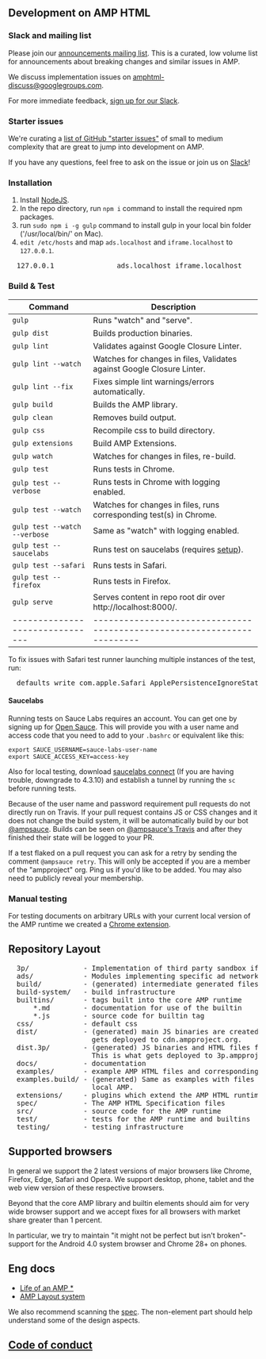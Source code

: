 <!---
Copyright 2015 The AMP HTML Authors. All Rights Reserved.

Licensed under the Apache License, Version 2.0 (the "License");
you may not use this file except in compliance with the License.
You may obtain a copy of the License at

      http://www.apache.org/licenses/LICENSE-2.0

Unless required by applicable law or agreed to in writing, software
distributed under the License is distributed on an "AS-IS" BASIS,
WITHOUT WARRANTIES OR CONDITIONS OF ANY KIND, either express or implied.
See the License for the specific language governing permissions and
limitations under the License.
-->

## Development on AMP HTML

### Slack and mailing list

Please join our [announcements mailing list](https://groups.google.com/forum/#!forum/amphtml-announce). This is a curated, low volume list for announcements about breaking changes and similar issues in AMP.

We discuss implementation issues on [amphtml-discuss@googlegroups.com](https://groups.google.com/forum/#!forum/amphtml-discuss).

For more immediate feedback, [sign up for our Slack](https://docs.google.com/forms/d/1wAE8w3K5preZnBkRk-MD1QkX8FmlRDxd_vs4bFSeJlQ/viewform?fbzx=4406980310789882877).

### Starter issues

We're curating a [list of GitHub "starter issues"](https://github.com/ampproject/amphtml/issues?q=is%3Aopen+is%3Aissue+label%3Astarter) of small to medium complexity that are great to jump into development on AMP.

If you have any questions, feel free to ask on the issue or join us on [Slack](https://docs.google.com/forms/d/1wAE8w3K5preZnBkRk-MD1QkX8FmlRDxd_vs4bFSeJlQ/viewform?fbzx=4406980310789882877)!

### Installation

1. Install [NodeJS](https://nodejs.org).
2. In the repo directory, run `npm i` command to install the required npm packages.
3. run `sudo npm i -g gulp` command to install gulp in your local bin folder ('/usr/local/bin/' on Mac).
4. `edit /etc/hosts` and map `ads.localhost` and `iframe.localhost` to `127.0.0.1`.
<pre>
  127.0.0.1               ads.localhost iframe.localhost
</pre>

### Build & Test

| Command                       | Description                                                           |
| ----------------------------- | --------------------------------------------------------------------- |
| `gulp`                        | Runs "watch" and "serve".                                             |
| `gulp dist`                   | Builds production binaries.                                           |
| `gulp lint`                   | Validates against Google Closure Linter.                              |
| `gulp lint --watch`           | Watches for changes in files, Validates against Google Closure Linter.|
| `gulp lint --fix`             | Fixes simple lint warnings/errors automatically.                      |
| `gulp build`                  | Builds the AMP library.                                               |
| `gulp clean`                  | Removes build output.                                                 |
| `gulp css`                    | Recompile css to build directory.                                     |
| `gulp extensions`             | Build AMP Extensions.                                                 |
| `gulp watch`                  | Watches for changes in files, re-build.                               |
| `gulp test`                   | Runs tests in Chrome.                                                 |
| `gulp test --verbose`         | Runs tests in Chrome with logging enabled.                            |
| `gulp test --watch`           | Watches for changes in files, runs corresponding test(s) in Chrome.   |
| `gulp test --watch --verbose` | Same as "watch" with logging enabled.                                 |
| `gulp test --saucelabs`       | Runs test on saucelabs (requires [setup](#saucelabs)).                |
| `gulp test --safari`          | Runs tests in Safari.                                                 |
| `gulp test --firefox`         | Runs tests in Firefox.                                                |
| `gulp serve`                  | Serves content in repo root dir over http://localhost:8000/.          |
|-------------------------------|-----------------------------------------------------------------------|

To fix issues with Safari test runner launching multiple instances of the test, run:
<pre>
  defaults write com.apple.Safari ApplePersistenceIgnoreState YES
</pre>

#### Saucelabs

Running tests on Sauce Labs requires an account. You can get one by signing up for [Open Sauce](https://saucelabs.com/opensauce/). This will provide you with a user name and access code that you need to add to your `.bashrc` or equivalent like this:

```
export SAUCE_USERNAME=sauce-labs-user-name
export SAUCE_ACCESS_KEY=access-key
```

Also for local testing, download [saucelabs connect](https://docs.saucelabs.com/reference/sauce-connect/) (If you are having trouble, downgrade to 4.3.10) and establish a tunnel by running the `sc` before running tests.

Because of the user name and password requirement pull requests do not directly run on Travis. If your pull request contains JS or CSS changes and it does not change the build system, it will be automatically build by our bot [@ampsauce](https://github.com/ampsauce/amphtml). Builds can be seen on [@ampsauce's Travis](https://travis-ci.org/ampsauce/amphtml/builds) and after they finished their state will be logged to your PR.

If a test flaked on a pull request you can ask for a retry by sending the comment `@ampsauce retry`. This will only be accepted if you are a member of the "ampproject" org. Ping us if you'd like to be added. You may also need to publicly reveal your membership.

### Manual testing

For testing documents on arbitrary URLs with your current local version of the AMP runtime we created a [Chrome extension](testing/local-amp-chrome-extension/README.md).

## Repository Layout
<pre>
  3p/             - Implementation of third party sandbox iframes.
  ads/            - Modules implementing specific ad networks used in <amp-ad>
  build/          - (generated) intermediate generated files
  build-system/   - build infrastructure
  builtins/       - tags built into the core AMP runtime
      *.md        - documentation for use of the builtin
      *.js        - source code for builtin tag
  css/            - default css
  dist/           - (generated) main JS binaries are created here. This is what
                    gets deployed to cdn.ampproject.org.
  dist.3p/        - (generated) JS binaries and HTML files for 3p embeds and ads.
                    This is what gets deployed to 3p.ampproject.net.
  docs/           - documentation
  examples/       - example AMP HTML files and corresponding assets
  examples.build/ - (generated) Same as examples with files pointing to the
                    local AMP.
  extensions/     - plugins which extend the AMP HTML runtime's core set of tags
  spec/           - The AMP HTML Specification files
  src/            - source code for the AMP runtime
  test/           - tests for the AMP runtime and builtins
  testing/        - testing infrastructure
</pre>

## Supported browsers

In general we support the 2 latest versions of major browsers like Chrome, Firefox, Edge, Safari and Opera. We support desktop, phone, tablet and the web view version of these respective browsers.

Beyond that the core AMP library and builtin elements should aim for very wide browser support and we accept fixes for all browsers with market share greater than 1 percent.

In particular, we try to maintain "it might not be perfect but isn't broken"-support for the Android 4.0 system browser and Chrome 28+ on phones.

## Eng docs

- [Life of an AMP *](https://docs.google.com/document/d/1WdNj3qNFDmtI--c2PqyRYrPrxSg2a-93z5iX0SzoQS0/edit#)
- [AMP Layout system](spec/amp-html-layout.md)

We also recommend scanning the [spec](spec/). The non-element part should help understand some of the design aspects.

## [Code of conduct](CODE_OF_CONDUCT.md)

